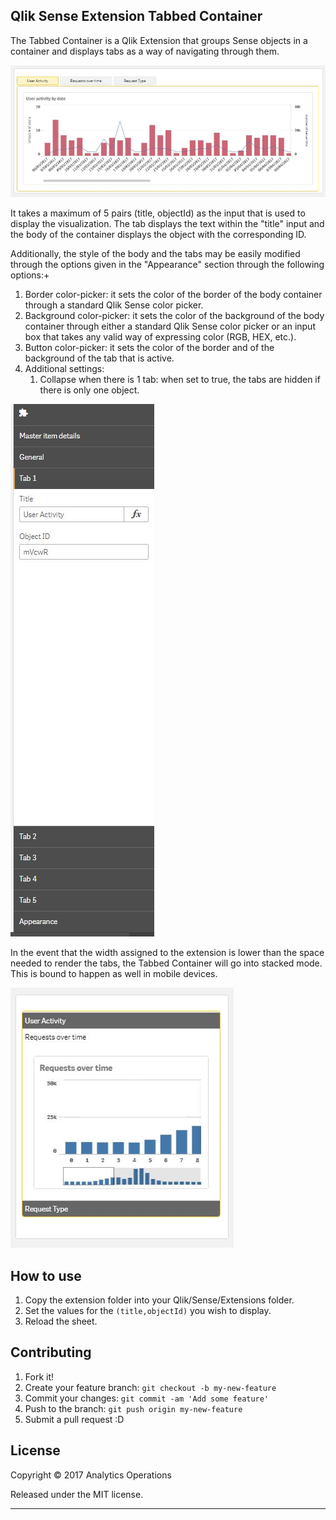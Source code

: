 ## Qlik Sense Extension Tabbed Container
The Tabbed Container is a Qlik Extension that groups Sense objects in a container and displays tabs as a way of navigating through them.

![Tabbed-Container-Extension](assets/img/extension_overview.JPG)

It takes a maximum of 5 pairs (title, objectId) as the input that is used to display the visualization. The tab displays the text within the "title" input and the body of the container displays the object with the corresponding ID.

Additionally, the style of the body and the tabs may be easily modified through the options given in the "Appearance" section through the following options:+

1. Border color-picker: it sets the color of the border of the body container through a standard Qlik Sense color picker.
2. Background color-picker: it sets the color of the background of the body container through either a standard Qlik Sense color picker or an input box that takes any valid way of expressing color (RGB, HEX, etc.).
3. Button color-picker: it sets the color of the border and of the background of the tab that is active.
4. Additional settings:
    1. Collapse when there is 1 tab: when set to true, the tabs are hidden if there is only one object.

![Tabbed-Container-Extension](assets/img/extension_options.JPG)

In the event that the width assigned to the extension is lower than the space needed to render the tabs, the Tabbed Container will go into stacked mode. This is bound to happen as well in mobile devices.

![Tabbed-Container-Extension](assets/img/extension_stacked.JPG)

## How to use
1. Copy the extension folder into your Qlik/Sense/Extensions folder.
2. Set the values for the `(title,objectId)` you wish to display.
3. Reload the sheet.

## Contributing

1. Fork it!
2. Create your feature branch: `git checkout -b my-new-feature`
3. Commit your changes: `git commit -am 'Add some feature'`
4. Push to the branch: `git push origin my-new-feature`
5. Submit a pull request :D


## License

Copyright © 2017 Analytics Operations

Released under the MIT license.

***
